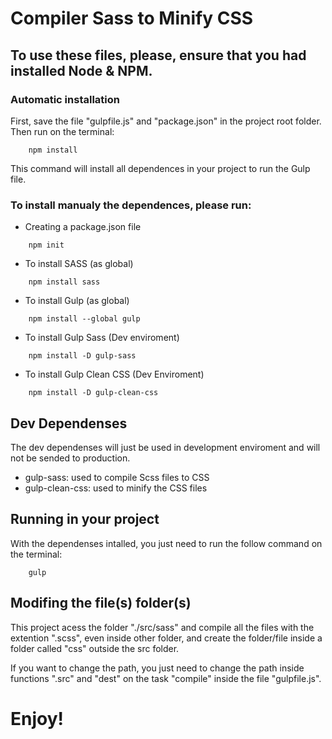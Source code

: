 # Compiler Sass to Minify CSS

## To use these files, please, ensure that you had installed Node & NPM.

### Automatic installation

First, save the file "gulpfile.js" and "package.json" in the project root folder.
Then run on the terminal:

```
    npm install
```

This command will install all dependences in your project to run the Gulp file.

### To install manualy the dependences, please run:

- Creating a package.json file

```
    npm init
```

- To install SASS (as global)

```
    npm install sass
```

- To install Gulp (as global)

```
    npm install --global gulp
```

- To install Gulp Sass (Dev enviroment)

```
    npm install -D gulp-sass
```

- To install Gulp Clean CSS (Dev Enviroment)

```
    npm install -D gulp-clean-css
```

## Dev Dependenses

The dev dependenses will just be used in development enviroment and will not be sended to production.

- gulp-sass: used to compile Scss files to CSS
- gulp-clean-css: used to minify the CSS files

## Running in your project

With the dependenses intalled, you just need to run the follow command on the terminal:

```
    gulp
```

## Modifing the file(s) folder(s)

This project acess the folder "./src/sass" and compile all the files with the extention ".scss", even inside other folder, and create the folder/file inside a folder called "css" outside the src folder.

If you want to change the path, you just need to change the path inside functions ".src" and "dest" on the task "compile" inside the file "gulpfile.js".

# Enjoy!

